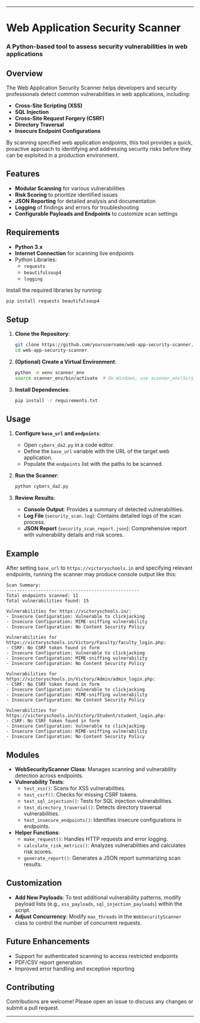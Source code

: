 
---

# Web Application Security Scanner

### A Python-based tool to assess security vulnerabilities in web applications

## Overview

The Web Application Security Scanner helps developers and security professionals detect common vulnerabilities in web applications, including:
- **Cross-Site Scripting (XSS)**
- **SQL Injection**
- **Cross-Site Request Forgery (CSRF)**
- **Directory Traversal**
- **Insecure Endpoint Configurations**

By scanning specified web application endpoints, this tool provides a quick, proactive approach to identifying and addressing security risks before they can be exploited in a production environment.

## Features

- **Modular Scanning** for various vulnerabilities
- **Risk Scoring** to prioritize identified issues
- **JSON Reporting** for detailed analysis and documentation
- **Logging** of findings and errors for troubleshooting
- **Configurable Payloads and Endpoints** to customize scan settings

## Requirements

- **Python 3.x**
- **Internet Connection** for scanning live endpoints
- Python Libraries:
  - `requests`
  - `beautifulsoup4`
  - `logging`

Install the required libraries by running:
```bash
pip install requests beautifulsoup4
```

## Setup

1. **Clone the Repository**:
   ```bash
   git clone https://github.com/yourusername/web-app-security-scanner.git
   cd web-app-security-scanner
   ```

2. **(Optional) Create a Virtual Environment**:
   ```bash
   python -m venv scanner_env
   source scanner_env/bin/activate  # On Windows, use scanner_env\Scripts\activate
   ```

3. **Install Dependencies**:
   ```bash
   pip install -r requirements.txt
   ```

## Usage

1. **Configure `base_url` and `endpoints`**:
   - Open `cybers_da2.py` in a code editor.
   - Define the `base_url` variable with the URL of the target web application.
   - Populate the `endpoints` list with the paths to be scanned.

2. **Run the Scanner**:
   ```bash
   python cybers_da2.py
   ```

3. **Review Results**:
   - **Console Output**: Provides a summary of detected vulnerabilities.
   - **Log File** (`security_scan.log`): Contains detailed logs of the scan process.
   - **JSON Report** (`security_scan_report.json`): Comprehensive report with vulnerability details and risk scores.

## Example

After setting `base_url` to `https://victoryschools.in` and specifying relevant endpoints, running the scanner may produce console output like this:

```
Scan Summary:
--------------------------------------------------
Total endpoints scanned: 11
Total vulnerabilities found: 15

Vulnerabilities for https://victoryschools.in/:
- Insecure Configuration: Vulnerable to clickjacking
- Insecure Configuration: MIME-sniffing vulnerability
- Insecure Configuration: No Content Security Policy

Vulnerabilities for https://victoryschools.in/Victory/Faculty/faculty_login.php:
- CSRF: No CSRF token found in form
- Insecure Configuration: Vulnerable to clickjacking
- Insecure Configuration: MIME-sniffing vulnerability
- Insecure Configuration: No Content Security Policy

Vulnerabilities for https://victoryschools.in/Victory/Admin/admin_login.php:
- CSRF: No CSRF token found in form
- Insecure Configuration: Vulnerable to clickjacking
- Insecure Configuration: MIME-sniffing vulnerability
- Insecure Configuration: No Content Security Policy

Vulnerabilities for https://victoryschools.in/Victory/Student/student_login.php:
- CSRF: No CSRF token found in form
- Insecure Configuration: Vulnerable to clickjacking
- Insecure Configuration: MIME-sniffing vulnerability
- Insecure Configuration: No Content Security Policy
```

## Modules

- **WebSecurityScanner Class**: Manages scanning and vulnerability detection across endpoints.
- **Vulnerability Tests**:
  - `test_xss()`: Scans for XSS vulnerabilities.
  - `test_csrf()`: Checks for missing CSRF tokens.
  - `test_sql_injection()`: Tests for SQL injection vulnerabilities.
  - `test_directory_traversal()`: Detects directory traversal vulnerabilities.
  - `test_insecure_endpoints()`: Identifies insecure configurations in endpoints.
- **Helper Functions**:
  - `make_request()`: Handles HTTP requests and error logging.
  - `calculate_risk_metrics()`: Analyzes vulnerabilities and calculates risk scores.
  - `generate_report()`: Generates a JSON report summarizing scan results.

## Customization

- **Add New Payloads**: To test additional vulnerability patterns, modify payload lists (e.g., `xss_payloads`, `sql_injection_payloads`) within the script.
- **Adjust Concurrency**: Modify `max_threads` in the `WebSecurityScanner` class to control the number of concurrent requests.

## Future Enhancements

- Support for authenticated scanning to access restricted endpoints
- PDF/CSV report generation
- Improved error handling and exception reporting

## Contributing

Contributions are welcome! Please open an issue to discuss any changes or submit a pull request.

---

